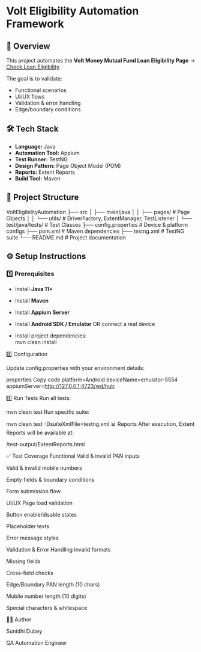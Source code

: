 # Volt Eligibility Automation Framework  

## 📌 Overview  
This project automates the **Volt Money Mutual Fund Loan Eligibility Page** → [Check Loan Eligibility](https://voltmoney.in/check-loan-eligibility-against-mutual-funds).  

The goal is to validate:  
- Functional scenarios  
- UI/UX flows  
- Validation & error handling  
- Edge/boundary conditions  


## 🛠️ Tech Stack  
- **Language:** Java  
- **Automation Tool:** Appium  
- **Test Runner:** TestNG  
- **Design Pattern:** Page Object Model (POM)  
- **Reports:** Extent Reports  
- **Build Tool:** Maven  

## 📂 Project Structure  

VoltEligibilityAutomation
├── src
│ ├── main/java
│ │ ├── pages/ # Page Objects
│ │ └── utils/ # DriverFactory, ExtentManager, TestListener
│ └── test/java/tests/ # Test Classes
├── config.properties # Device & platform configs
├── pom.xml # Maven dependencies
├── testng.xml # TestNG suite
└── README.md # Project documentation


## ⚙️ Setup Instructions  

### 1️⃣ Prerequisites  
- Install **Java 11+**  
- Install **Maven**  
- Install **Appium Server**  
- Install **Android SDK / Emulator** OR connect a real device
  
- Install project dependencies:  
  mvn clean install
  
2️⃣ Configuration

Update config.properties with your environment details:

properties
Copy code
platform=Android
deviceName=emulator-5554
appiumServer=http://127.0.0.1:4723/wd/hub

3️⃣ Run Tests
Run all tests:

mvn clean test
Run specific suite:

mvn clean test -DsuiteXmlFile=testng.xml
📊 Reports
After execution, Extent Reports will be available at:

/test-output/ExtentReports.html

✅ Test Coverage
Functional
Valid & invalid PAN inputs

Valid & invalid mobile numbers

Empty fields & boundary conditions

Form submission flow

UI/UX
Page load validation

Button enable/disable states

Placeholder texts

Error message styles

Validation & Error Handling
Invalid formats

Missing fields

Cross-field checks

Edge/Boundary
PAN length (10 chars)

Mobile number length (10 digits)

Special characters & whitespace


👩‍💻 Author

Sunidhi Dubey

QA Automation Engineer
